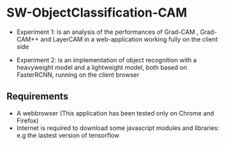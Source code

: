 # SW-ObjectClassification-CAM
* Experiment 1: is an analysis of the performances of Grad-CAM , Grad-CAM++ and LayerCAM in a web-application working fully on the client side

* Experiment 2: is an implementation of object recognition with a heavyweight model and a lightweight model, both based on FasterRCNN, running on the client browser



## Requirements
- A webbrowser (This application has been tested only on Chrome  and Firefox)
- Internet is required to download some javascript modules and libraries: e.g the lastest version of tensorflow